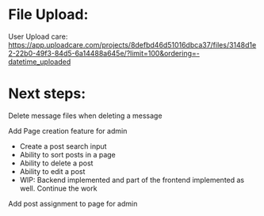 # File Upload:

User Upload care:
https://app.uploadcare.com/projects/8defbd46d51016dbca37/files/3148d1e2-22b0-49f3-84d5-6a14488a645e/?limit=100&ordering=-datetime_uploaded

# Next steps:

Delete message files when deleting a message

Add Page creation feature for admin

- Create a post search input
- Ability to sort posts in a page
- Ability to delete a post
- Ability to edit a post
- WIP: Backend implemented and part of the frontend implemented as well. Continue the work

Add post assignment to page for admin
